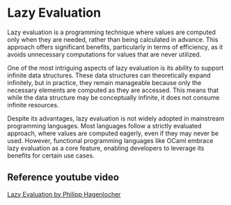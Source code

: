 # Lazy Evaluation

Lazy evaluation is a programming technique where values are computed only when they are needed, rather than being calculated in advance. This approach offers significant benefits, particularly in terms of efficiency, as it avoids unnecessary computations for values that are never utilized.

One of the most intriguing aspects of lazy evaluation is its ability to support infinite data structures. These data structures can theoretically expand infinitely, but in practice, they remain manageable because only the necessary elements are computed as they are accessed. This means that while the data structure may be conceptually infinite, it does not consume infinite resources.

Despite its advantages, lazy evaluation is not widely adopted in mainstream programming languages. Most languages follow a strictly evaluated approach, where values are computed eagerly, even if they may never be used. However, functional programming languages like OCaml embrace lazy evaluation as a core feature, enabling developers to leverage its benefits for certain use cases.

## Reference youtube video

[Lazy Evaluation by Philipp Hagenlocher](https://www.youtube.com/watch?v=KniIeHiEzdo "Lazy Evaluation in Python")

